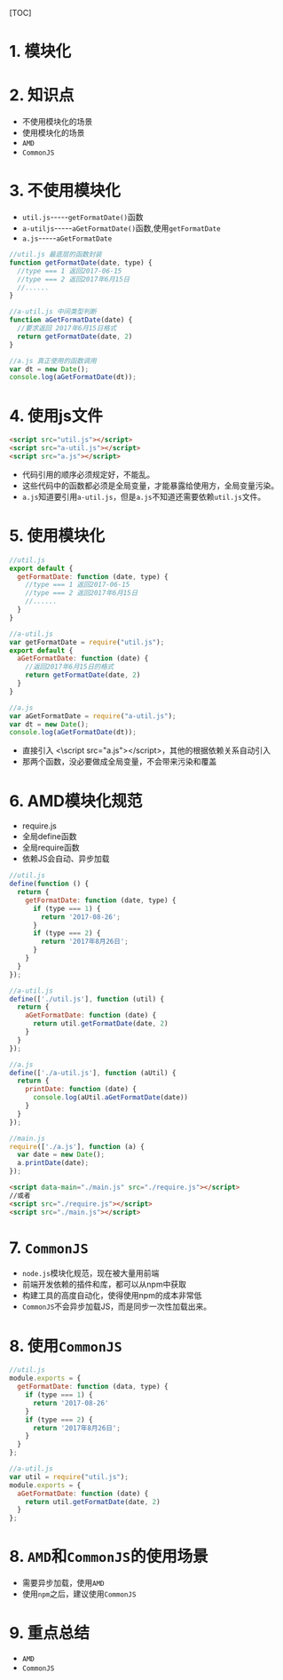 [TOC]

# 1. 模块化

# 2. 知识点

+ 不使用模块化的场景
+ 使用模块化的场景
+ `AMD`
+ `CommonJS`

# 3. 不使用模块化

+ `util.js`-----`getFormatDate()`函数
+ `a-utiljs`-----`aGetFormatDate()`函数,使用`getFormatDate`
+ `a.js`-----`aGetFormatDate`

```javascript
//util.js 最底层的函数封装
function getFormatDate(date, type) {
  //type === 1 返回2017-06-15
  //type === 2 返回2017年6月15日
  //......
}

//a-util.js 中间类型判断
function aGetFormatDate(date) {
  //要求返回 2017年6月15日格式
  return getFormatDate(date, 2)
}

//a.js 真正使用的函数调用
var dt = new Date();
console.log(aGetFormatDate(dt));
```

# 4. 使用js文件
```html
<script src="util.js"></script>
<script src="a-util.js"></script>
<script src="a.js"></script>
```
+ 代码引用的顺序必须规定好，不能乱。
+ 这些代码中的函数都必须是全局变量，才能暴露给使用方，全局变量污染。
+ `a.js`知道要引用`a-util.js`，但是`a.js`不知道还需要依赖`util.js`文件。

# 5. 使用模块化
```javascript
//util.js
export default {
  getFormatDate: function (date, type) {
    //type === 1 返回2017-06-15
    //type === 2 返回2017年6月15日
    //......
  }
}

//a-util.js
var getFormatDate = require("util.js");
export default {
  aGetFormatDate: function (date) {
    //返回2017年6月15日的格式
    return getFormatDate(date, 2)
  }
}

//a.js
var aGetFormatDate = require("a-util.js");
var dt = new Date();
console.log(aGetFormatDate(dt));
```

+ 直接引入 <\script src="a.js"><\/script>，其他的根据依赖关系自动引入
+ 那两个函数，没必要做成全局变量，不会带来污染和覆盖

# 6. AMD模块化规范
+ require.js
+ 全局define函数
+ 全局require函数
+ 依赖JS会自动、异步加载

```javascript
//util.js
define(function () {
  return {
    getFormatDate: function (date, type) {
      if (type === 1) {
        return '2017-08-26';
      }
      if (type === 2) {
        return '2017年8月26日';
      }
    }
  }
});

//a-util.js
define(['./util.js'], function (util) {
  return {
    aGetFormatDate: function (date) {
      return util.getFormatDate(date, 2)
    }
  }
});

//a.js
define(['./a-util.js'], function (aUtil) {
  return {
    printDate: function (date) {
      console.log(aUtil.aGetFormatDate(date))
    }
  }
});

//main.js
require(['./a.js'], function (a) {
  var date = new Date();
  a.printDate(date);
});

```
```html
<script data-main="./main.js" src="./require.js"></script>    
//或者
<script src="./require.js"></script>
<script src="./main.js"></script>
```


# 7. `CommonJS`
+ `node.js`模块化规范，现在被大量用前端
+ 前端开发依赖的插件和库，都可以从npm中获取
+ 构建工具的高度自动化，使得使用npm的成本非常低
+ `CommonJS`不会异步加载JS，而是同步一次性加载出来。

# 8. 使用`CommonJS`
```javascript
//util.js
module.exports = {
  getFormatDate: function (data, type) {
    if (type === 1) {
      return '2017-08-26'
    }
    if (type === 2) {
      return '2017年8月26日';
    }
  }
};

//a-util.js
var util = require("util.js");
module.exports = {
  aGetFormatDate: function (date) {
    return util.getFormatDate(date, 2)
  }
};
```
# 8. `AMD`和`CommonJS`的使用场景
+ 需要异步加载，使用`AMD`
+ 使用`npm`之后，建议使用`CommonJS`

# 9. 重点总结
+ `AMD`
+ `CommonJS`